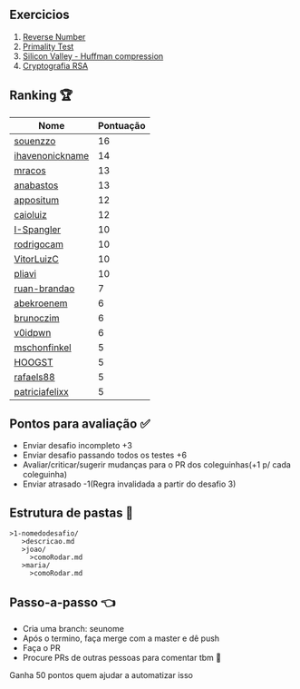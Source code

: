 ## Exercicios 

1. [Reverse Number](1-reverse-number/README.md)
1. [Primality Test](2-primality-test/README.md)
3. [Silicon Valley - Huffman compression](3-silicon-valley/README.md)
4. [Cryptografia RSA](4-rsa/README.md)
## Ranking 🏆

| Nome | Pontuação |
|------|-----------|
|[souenzzo](https://github.com/souenzzo/)|16|
|[ihavenonickname](https://github.com/ihavenonickname/)|14|
|[mracos](https://github.com/mracos/)|13|
|[anabastos](https://github.com/anabastos/)|13|
|[appositum](https://github.com/appositum/)|12|
|[caioluiz](https://github.com/caioluiz/)|12|
|[I-Spangler](https://github.com/I-Spangler/)|10|
|[rodrigocam](https://github.com/rodrigocam/)|10|
|[VitorLuizC](https://github.com/VitorLuizC/)|10|
|[pliavi](https://github.com/pliavi/)|10|
|[ruan-brandao](https://github.com/ruan-brandao/)|7|
|[abekroenem](https://github.com/abekroenem/)|6|
|[brunoczim](https://github.com/brunoczim/)|6|
|[v0idpwn](https://github.com/v0idpwn/)|6|
|[mschonfinkel](https://github.com/mschonfinkel/)|5|
|[HOOGST](https://github.com/HOOGST/)|5|
|[rafaels88](https://github.com/rafaels88/)|5|
|[patriciafelixx](https://github.com/patriciafelixx)|5|

## Pontos para avaliação ✅
- Enviar desafio incompleto +3
- Enviar desafio passando todos os testes +6
- Avaliar/criticar/sugerir mudanças para o PR dos coleguinhas(+1 p/ cada coleguinha)
- Enviar atrasado -1(Regra invalidada a partir do desafio 3)

## Estrutura de pastas 💼
```
>1-nomedodesafio/
   >descricao.md
   >joao/
     >comoRodar.md
   >maria/
     >comoRodar.md
```

## Passo-a-passo 👈
- Cria uma branch: seunome
- Após o termino, faça merge com a master e dê push
- Faça o PR
- Procure PRs de outras pessoas para comentar tbm 🙂

Ganha 50 pontos quem ajudar a automatizar isso
